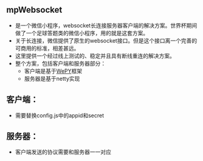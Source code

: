 ## mpWebsocket
* 是一个微信小程序，websocket长连接服务器客户端的解决方案。世界杯期间做了一个足球答题类的微信小程序，用的就是这套方案。
* 关于长连接，微信提供了原生的websocket接口。但是这个接口离一个完善的可商用的标准，相差甚远。
* 这里提供一个经过线上测试的、稳定并且具有断线重连的解决方案。
* 整个方案，包括客户端和服务器部分：
	* 客户端是基于[WePY](https://tencent.github.io/wepy/)框架
	* 服务器是基于netty实现

## 客户端：
* 需要替换config.js中的appid和secret
    
## 服务器：
* 客户端发送的协议需要和服务器一一对应
